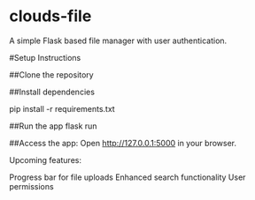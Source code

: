 # clouds-file

A simple Flask based file manager with user authentication.

#Setup Instructions

##Clone the repository

##Install dependencies

pip install -r requirements.txt

##Run the app
flask run

##Access the app:
Open http://127.0.0.1:5000 in your browser.

Upcoming features:

Progress bar for file uploads
Enhanced search functionality
User permissions
